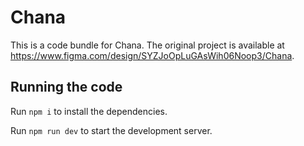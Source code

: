 
  # Chana

  This is a code bundle for Chana. The original project is available at https://www.figma.com/design/SYZJoOpLuGAsWih06Noop3/Chana.

  ## Running the code

  Run `npm i` to install the dependencies.

  Run `npm run dev` to start the development server.
  